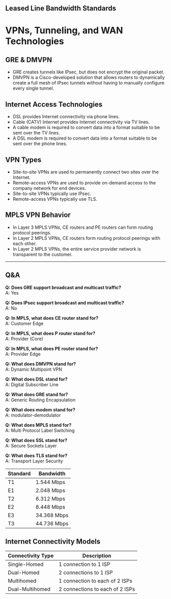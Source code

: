 ## Leased Line Bandwidth Standards

# VPNs, Tunneling, and WAN Technologies

## GRE & DMVPN

- GRE creates tunnels like IPsec, but does not encrypt the original packet.
- DMVPN is a Cisco-developed solution that allows routers to dynamically create a full mesh of IPsec tunnels without having to manually configure every single tunnel.

## Internet Access Technologies

- DSL provides Internet connectivity via phone lines.
- Cable (CATV) Internet provides Internet connectivity via TV lines.
- A cable modem is required to convert data into a format suitable to be sent over the TV lines.
- A DSL modem is required to convert data into a format suitable to be sent over the phone lines.

## VPN Types

- Site-to-site VPNs are used to permanently connect two sites over the Internet.
- Remote-access VPNs are used to provide on-demand access to the company network for end devices.
- Site-to-site VPNs typically use IPsec.
- Remote-access VPNs typically use TLS.

## MPLS VPN Behavior

- In Layer 3 MPLS VPNs, CE routers and PE routers can form routing protocol peerings.
- In Layer 2 MPLS VPNs, CE routers form routing protocol peerings with each other.
- In Layer 2 MPLS VPNs, the entire service provider network is transparent to the customer.

---

## Q&A

**Q: Does GRE support broadcast and multicast traffic?**  
A: Yes

**Q: Does IPsec support broadcast and multicast traffic?**  
A: No

**Q: In MPLS, what does CE router stand for?**  
A: Customer Edge

**Q: In MPLS, what does P router stand for?**  
A: Provider (Core)

**Q: In MPLS, what does PE router stand for?**  
A: Provider Edge

**Q: What does DMVPN stand for?**  
A: Dynamic Multipoint VPN

**Q: What does DSL stand for?**  
A: Digital Subscriber Line

**Q: What does GRE stand for?**  
A: Generic Routing Encapsulation

**Q: What does modem stand for?**  
A: modulator-demodulator

**Q: What does MPLS stand for?**  
A: Multi Protocol Label Switching

**Q: What does SSL stand for?**  
A: Secure Sockets Layer

**Q: What does TLS stand for?**  
A: Transport Layer Security

| Standard | Bandwidth   |
| -------- | ----------- |
| T1       | 1.544 Mbps  |
| E1       | 2.048 Mbps  |
| T2       | 6.312 Mbps  |
| E2       | 8.448 Mbps  |
| E3       | 34.368 Mbps |
| T3       | 44.736 Mbps |

## Internet Connectivity Models

| Connectivity Type | Description                     |
| ----------------- | ------------------------------- |
| Single-Homed      | 1 connection to 1 ISP           |
| Dual-Homed        | 2 connections to 1 ISP          |
| Multihomed        | 1 connection to each of 2 ISPs  |
| Dual-Multihomed   | 2 connections to each of 2 ISPs |
